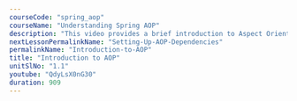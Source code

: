 ```yaml
---
courseCode: "spring_aop"
courseName: "Understanding Spring AOP"
description: "This video provides a brief introduction to Aspect Oriented Programming concepts."
nextLessonPermalinkName: "Setting-Up-AOP-Dependencies"
permalinkName: "Introduction-to-AOP"
title: "Introduction to AOP"
unitSlNo: "1.1"
youtube: "QdyLsX0nG30"
duration: 909
---
```

